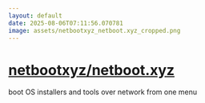 ```yaml
---
layout: default
date: 2025-08-06T07:11:56.070781
image: assets/netbootxyz_netboot.xyz_cropped.png
---
```


# [netbootxyz/netboot.xyz](https://github.com/netbootxyz/netboot.xyz)

boot OS installers and tools over network from one menu
